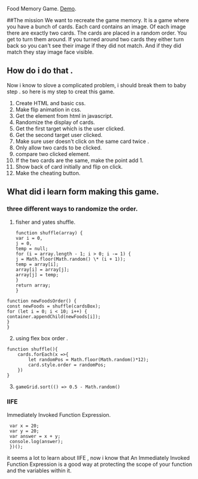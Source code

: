 Food Memory Game. [Demo](https://jasmine8711.github.io/Memory-game/).

##The mission
We want to recreate the game memory. It is a game where you have a bunch of cards. Each card contains an image. Of each image there are exactly two cards. The cards are placed in a random order. You get to turn them around. If you turned around two cards they either turn back so you can't see their image if they did not match. And if they did match they stay image face visible.

## How do i do that .

Now i know to slove a complicated problem, i should break them to baby step . so here is my step to creat this game.

1. Create HTML and basic css.
1. Make flip animation in css.
1. Get the element from html in javascript.
1. Randomize the display of cards.
1. Get the first target which is the user clicked.
1. Get the second target user clicked.
1. Make sure user doesn't click on the same card twice .
1. Only allow two cards to be clicked.
1. compare two clicked element.
1. If the two cards are the same, make the point add 1.
1. Show back of card initially and flip on click.
1. Make the cheating button.

## What did i learn form making this game.

### three different ways to randomize the order.

1. fisher and yates shuffle.
   ```//Fisher–Yates shuffle
   function shuffle(array) {
   var i = 0,
   j = 0,
   temp = null;
   for (i = array.length - 1; i > 0; i -= 1) {
   j = Math.floor(Math.random() \* (i + 1));
   temp = array[i];
   array[i] = array[j];
   array[j] = temp;
   }
   return array;
   }
   ```

```//put new order in html
function newFoodsOrder() {
const newFoods = shuffle(cardsBox);
for (let i = 0; i < 10; i++) {
container.appendChild(newFoods[i]);
}
}
```

2. using flex box order .

```
function shuffle(){
    cards.forEach(x =>{
        let randomPos = Math.floor(Math.random()*12);
        card.style.order = randomPos;
    })
}
```

3. `gameGrid.sort(() => 0.5 - Math.random()`

### IIFE

Immediately Invoked Function Expression.

```(function() {
 var x = 20;
 var y = 20;
 var answer = x + y;
 console.log(answer);
 })();
```

it seems a lot to learn about IIFE , now i know that An Immediately Invoked Function Expression is a good way at protecting the scope of your function and the variables within it.
